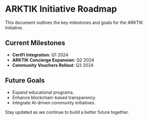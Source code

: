 # ARKTIK Initiative Roadmap

This document outlines the key milestones and goals for the ARKTIK Initiative.

## Current Milestones
- **CertFi Integration**: Q1 2024
- **ARKTIK Concierge Expansion**: Q2 2024
- **Community Vouchers Rollout**: Q3 2024

## Future Goals
- Expand educational programs.
- Enhance blockchain-based transparency.
- Integrate AI-driven community initiatives.

Stay updated as we continue to build a better future together.
